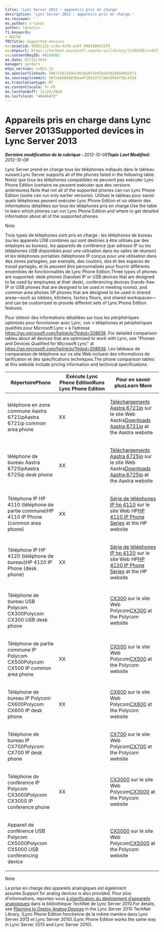 ```yaml
---
title: 'Lync Server 2013 : appareils pris en charge'
description: 'Lync Server 2013 : appareils pris en charge.'
ms.reviewer: ''
ms.author: v-lanac
author: lanachin
f1.keywords:
- NOCSH
TOCTitle: Supported devices
ms:assetid: 9985c232-cc9a-41fb-ac6f-99d1986552f9
ms:mtpsurl: https://technet.microsoft.com/en-us/library/JJ205105(v=OCS.15)
ms:contentKeyID: 48184882
ms.date: 07/23/2014
manager: serdars
mtps_version: v=OCS.15
ms.openlocfilehash: 5867210119dec9b1ba0f3ed5bed39286b4602472
ms.sourcegitcommit: 36fee89bb887bea4f18b19f17a8c69daf5bc423d
ms.translationtype: MT
ms.contentlocale: fr-FR
ms.lasthandoff: 11/26/2020
ms.locfileid: "49441472"
---
```

# <a name="supported-devices-in-lync-server-2013"></a><span data-ttu-id="ef121-103">Appareils pris en charge dans Lync Server 2013</span><span class="sxs-lookup"><span data-stu-id="ef121-103">Supported devices in Lync Server 2013</span></span>

<div data-xmlns="http://www.w3.org/1999/xhtml">

<div class="topic" data-xmlns="http://www.w3.org/1999/xhtml" data-msxsl="urn:schemas-microsoft-com:xslt" data-cs="https://msdn.microsoft.com/">

<div data-asp="https://msdn2.microsoft.com/asp">



</div>

<div id="mainSection">

<div id="mainBody"><span data-ttu-id="ef121-104">

<span> </span></span><span class="sxs-lookup"><span data-stu-id="ef121-104">

<span> </span></span></span>

<span data-ttu-id="ef121-105">_**Dernière modification de la rubrique :** 2012-10-08_</span><span class="sxs-lookup"><span data-stu-id="ef121-105">_**Topic Last Modified:** 2012-10-08_</span></span>

<span data-ttu-id="ef121-106">Lync Server prend en charge tous les téléphones indiqués dans le tableau suivant.</span><span class="sxs-lookup"><span data-stu-id="ef121-106">Lync Server supports all of the phones listed in the following table.</span></span> <span data-ttu-id="ef121-107">Notez que tous les téléphones compatibles ne peuvent pas exécuter Lync Phone Edition (certains ne peuvent exécuter que des versions antérieures).</span><span class="sxs-lookup"><span data-stu-id="ef121-107">Note that not all of the supported phones can run Lync Phone Edition (some can run only earlier versions).</span></span> <span data-ttu-id="ef121-108">Utilisez le tableau pour savoir quels téléphones peuvent exécuter Lync Phone Edition et où obtenir des informations détaillées sur tous les téléphones pris en charge.</span><span class="sxs-lookup"><span data-stu-id="ef121-108">Use the table to learn which phones can run Lync Phone Edition and where to get detailed information about all of the supported phones.</span></span>

<div>


> [!NOTE]  
> <span data-ttu-id="ef121-109">Trois types de téléphones sont pris en charge : les téléphones de bureau (ou les appareils USB combinés qui sont destinés à être utilisés par des employés au bureau), les appareils de conférence (par adresse IP ou les téléphones USB disponibles pour une utilisation dans les salles de réunion) et les téléphones portables (téléphones IP conçus pour une utilisation dans des zones partagées, par exemple, des couloirs, des et des espaces de travail partagés, et ils peuvent être personnalisés pour fournir différents ensembles de fonctionnalités de Lync Phone Edition.</span><span class="sxs-lookup"><span data-stu-id="ef121-109">Three types of phones are supported: desk phones (handset IP or USB devices that are designed to be used by employees at their desk), conferencing devices (hands-free IP or USB phones that are designed to be used in meeting rooms), and common area phones (IP phones that are designed to be used in shared areas—such as lobbies, kitchens, factory floors, and shared workspaces—and can be customized to provide different sets of Lync Phone Edition features.</span></span>



</div>

<span data-ttu-id="ef121-110">Pour obtenir des informations détaillées sur tous les périphériques optimisés pour fonctionner avec Lync, voir « téléphones et périphériques qualifiés pour Microsoft Lync » à l’adresse <https://go.microsoft.com/fwlink/p/?linkid=208938> .</span><span class="sxs-lookup"><span data-stu-id="ef121-110">For detailed comparison tables about all devices that are optimized to work with Lync, see "Phones and Devices Qualified for Microsoft Lync" at <https://go.microsoft.com/fwlink/p/?linkid=208938>.</span></span> <span data-ttu-id="ef121-111">Les tableaux de comparaison de téléphone sur ce site Web incluent des informations de tarification et des spécifications techniques.</span><span class="sxs-lookup"><span data-stu-id="ef121-111">The phone comparison tables at this website include pricing information and technical specifications.</span></span>


<table>
<colgroup>
<col style="width: 33%" />
<col style="width: 33%" />
<col style="width: 33%" />
</colgroup>
<thead>
<tr class="header">
<th><span data-ttu-id="ef121-112">Répertoire</span><span class="sxs-lookup"><span data-stu-id="ef121-112">Phone</span></span></th>
<th><span data-ttu-id="ef121-113">Exécute Lync Phone Edition</span><span class="sxs-lookup"><span data-stu-id="ef121-113">Runs Lync Phone Edition</span></span></th>
<th><span data-ttu-id="ef121-114">Pour en savoir plus</span><span class="sxs-lookup"><span data-stu-id="ef121-114">Learn More</span></span></th>
</tr>
</thead>
<tbody>
<tr class="odd">
<td><p><span data-ttu-id="ef121-115">téléphone en zone commune Aastra 6721ip</span><span class="sxs-lookup"><span data-stu-id="ef121-115">Aastra 6721ip common area phone</span></span></p></td>
<td><p><span data-ttu-id="ef121-116">X</span><span class="sxs-lookup"><span data-stu-id="ef121-116">X</span></span></p></td>
<td><p><span data-ttu-id="ef121-117"><a href="http://www.aastra.com/document-library.htm?curr_fam=aastra+6720ip%26curr_nav=2%26prod_id=6074">Téléchargements Aastra 6721ip</a> sur le site Web Aastra</span><span class="sxs-lookup"><span data-stu-id="ef121-117"><a href="http://www.aastra.com/document-library.htm?curr_fam=aastra+6720ip%26curr_nav=2%26prod_id=6074">Downloads Aastra 6721ip</a> at the Aastra website</span></span></p></td>
</tr>
<tr class="even">
<td><p><span data-ttu-id="ef121-118">téléphone de bureau Aastra 6725ip</span><span class="sxs-lookup"><span data-stu-id="ef121-118">Aastra 6725ip desk phone</span></span></p></td>
<td><p><span data-ttu-id="ef121-119">X</span><span class="sxs-lookup"><span data-stu-id="ef121-119">X</span></span></p></td>
<td><p><span data-ttu-id="ef121-120"><a href="http://www.aastra.com/document-library.htm?curr_fam=aastra+6720ip%26curr_nav=2%26prod_id=12991">Téléchargements Aastra 6725ip</a> sur le site Web Aastra</span><span class="sxs-lookup"><span data-stu-id="ef121-120"><a href="http://www.aastra.com/document-library.htm?curr_fam=aastra+6720ip%26curr_nav=2%26prod_id=12991">Downloads Aastra 6725ip</a> at the Aastra website</span></span></p></td>
</tr>
<tr class="odd">
<td><p><span data-ttu-id="ef121-121">Téléphone IP HP 4110 (téléphone de partie commune)</span><span class="sxs-lookup"><span data-stu-id="ef121-121">HP 4110 IP Phone (common area phone)</span></span></p></td>
<td><p><span data-ttu-id="ef121-122">X</span><span class="sxs-lookup"><span data-stu-id="ef121-122">X</span></span></p></td>
<td><p><span data-ttu-id="ef121-123"><a href="http://h20000.www2.hp.com/bizsupport/techsupport/home.jsp?lang=en%2cen%26cc=us%2cus%26prodtypeid=12883%26prodseriesid=5171755">Série de téléphones IP hp 4110</a> sur le site Web HP</span><span class="sxs-lookup"><span data-stu-id="ef121-123"><a href="http://h20000.www2.hp.com/bizsupport/techsupport/home.jsp?lang=en%2cen%26cc=us%2cus%26prodtypeid=12883%26prodseriesid=5171755">HP 4110 IP Phone Series</a> at the HP website</span></span></p></td>
</tr>
<tr class="even">
<td><p><span data-ttu-id="ef121-124">Téléphone IP HP 4120 (téléphone de bureau)</span><span class="sxs-lookup"><span data-stu-id="ef121-124">HP 4120 IP Phone (desk phone)</span></span></p></td>
<td><p><span data-ttu-id="ef121-125">X</span><span class="sxs-lookup"><span data-stu-id="ef121-125">X</span></span></p></td>
<td><p><span data-ttu-id="ef121-126"><a href="http://h20000.www2.hp.com/bizsupport/techsupport/home.jsp?lang=en%2cen%26cc=us%2cus%26prodtypeid=12883%26prodseriesid=5204220">Série de téléphones IP hp 4120</a> sur le site Web HP</span><span class="sxs-lookup"><span data-stu-id="ef121-126"><a href="http://h20000.www2.hp.com/bizsupport/techsupport/home.jsp?lang=en%2cen%26cc=us%2cus%26prodtypeid=12883%26prodseriesid=5204220">HP 4120 IP Phone Series</a> at the HP website</span></span></p></td>
</tr>
<tr class="odd">
<td><p><span data-ttu-id="ef121-127">Téléphone de bureau USB Polycom CX300</span><span class="sxs-lookup"><span data-stu-id="ef121-127">Polycom CX300 USB desk phone</span></span></p></td>
<td></td>
<td><p><span data-ttu-id="ef121-128"><a href="https://support.polycom.com/polycomservice/support/us/support/voice/cx/communicator_cx300.html">CX300</a> sur le site Web Polycom</span><span class="sxs-lookup"><span data-stu-id="ef121-128"><a href="https://support.polycom.com/polycomservice/support/us/support/voice/cx/communicator_cx300.html">CX300</a> at the Polycom website</span></span></p></td>
</tr>
<tr class="even">
<td><p><span data-ttu-id="ef121-129">Téléphone de partie commune IP Polycom CX500</span><span class="sxs-lookup"><span data-stu-id="ef121-129">Polycom CX500 IP common area phone</span></span></p></td>
<td><p><span data-ttu-id="ef121-130">X</span><span class="sxs-lookup"><span data-stu-id="ef121-130">X</span></span></p></td>
<td><p><span data-ttu-id="ef121-131"><a href="https://support.polycom.com/polycomservice/support/us/support/voice/cx/communicator_cx500.html">CX500</a> sur le site Web Polycom</span><span class="sxs-lookup"><span data-stu-id="ef121-131"><a href="https://support.polycom.com/polycomservice/support/us/support/voice/cx/communicator_cx500.html">CX500</a> at the Polycom website</span></span></p></td>
</tr>
<tr class="odd">
<td><p><span data-ttu-id="ef121-132">Téléphone de bureau IP Polycom CX600</span><span class="sxs-lookup"><span data-stu-id="ef121-132">Polycom CX600 IP desk phone</span></span></p></td>
<td><p><span data-ttu-id="ef121-133">X</span><span class="sxs-lookup"><span data-stu-id="ef121-133">X</span></span></p></td>
<td><p><span data-ttu-id="ef121-134"><a href="https://support.polycom.com/polycomservice/support/us/support/voice/cx/communicator_cx600.html">CX600</a> sur le site Web Polycom</span><span class="sxs-lookup"><span data-stu-id="ef121-134"><a href="https://support.polycom.com/polycomservice/support/us/support/voice/cx/communicator_cx600.html">CX600</a> at the Polycom website</span></span></p></td>
</tr>
<tr class="even">
<td><p><span data-ttu-id="ef121-135">Téléphone de bureau IP CX700</span><span class="sxs-lookup"><span data-stu-id="ef121-135">Polycom CX700 IP desk phone</span></span></p></td>
<td></td>
<td><p><span data-ttu-id="ef121-136"><a href="https://support.polycom.com/polycomservice/support/us/support/voice/cx/communicator_cx700.html">CX700</a> sur le site Web Polycom</span><span class="sxs-lookup"><span data-stu-id="ef121-136"><a href="https://support.polycom.com/polycomservice/support/us/support/voice/cx/communicator_cx700.html">CX700</a> at the Polycom website</span></span></p></td>
</tr>
<tr class="odd">
<td><p><span data-ttu-id="ef121-137">Téléphone de conférence IP Polycom CX3000</span><span class="sxs-lookup"><span data-stu-id="ef121-137">Polycom CX3000 IP conference phone</span></span></p></td>
<td><p><span data-ttu-id="ef121-138">X</span><span class="sxs-lookup"><span data-stu-id="ef121-138">X</span></span></p></td>
<td><p><span data-ttu-id="ef121-139"><a href="https://support.polycom.com/polycomservice/support/us/support/voice/cx/cx3000.html">CX3000</a> sur le site Web Polycom</span><span class="sxs-lookup"><span data-stu-id="ef121-139"><a href="https://support.polycom.com/polycomservice/support/us/support/voice/cx/cx3000.html">CX3000</a> at the Polycom website</span></span></p></td>
</tr>
<tr class="even">
<td><p><span data-ttu-id="ef121-140">Appareil de conférence USB Polycom CX5000</span><span class="sxs-lookup"><span data-stu-id="ef121-140">Polycom CX5000 USB conferencing device</span></span></p></td>
<td></td>
<td><p><span data-ttu-id="ef121-141"><a href="https://support.polycom.com/polycomservice/support/us/support/voice/cx/cx5000.html">CX5000</a> sur le site Web Polycom</span><span class="sxs-lookup"><span data-stu-id="ef121-141"><a href="https://support.polycom.com/polycomservice/support/us/support/voice/cx/cx5000.html">CX5000</a> at the Polycom website</span></span></p></td>
</tr>
</tbody>
</table>


<div>


> [!NOTE]  
> <span data-ttu-id="ef121-142">La prise en charge des appareils analogiques est également assurée.</span><span class="sxs-lookup"><span data-stu-id="ef121-142">Support for analog devices is also provided.</span></span> <span data-ttu-id="ef121-143">Pour plus d’informations, reportez-vous <A href="https://go.microsoft.com/fwlink/p/?linkid=257502">à planification du déploiement d’appareils analogiques</A> dans la bibliothèque TechNet de Lync Server 2010.</span><span class="sxs-lookup"><span data-stu-id="ef121-143">For details, see <A href="https://go.microsoft.com/fwlink/p/?linkid=257502">Planning to Deploy Analog Devices</A> in the Lync Server 2010 TechNet Library.</span></span> <span data-ttu-id="ef121-144">(Lync Phone Edition fonctionne de la même manière dans Lync Server 2013 et Lync Server 2010).</span><span class="sxs-lookup"><span data-stu-id="ef121-144">(Lync Phone Edition works the same way in Lync Server 2013 and Lync Server 2010).</span></span>



<span data-ttu-id="ef121-145"></div>

</div>

<span> </span>

</div>

</div>

</span><span class="sxs-lookup"><span data-stu-id="ef121-145"></div>

</div>

<span> </span>

</div>

</div>

</span></span></div>

